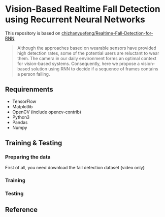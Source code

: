 # Vision-Based Realtime Fall Detection using Recurrent Neural Networks

This repository is based on [chizhanyuefeng/Realtime-Fall-Detection-for-RNN](https://github.com/chizhanyuefeng/Realtime-Fall-Detection-for-RNN)

> Although the approaches based on wearable sensors have provided high detection rates, some of the potential users are reluctant to wear them. The camera in our daily environment forms an optimal context for vision-based systems. Consequently, here we propose a vision-based solution using RNN to decide if a sequence of frames contains a person falling.

## Requirenments
* TensorFlow
* Matplotlib
* OpenCV (include opencv-contrib)
* Python3
* Pandas
* Numpy

## Training & Testing
### Preparing the data
First of all, you need download the fall detection dataset (video only)


### Training


### Testing


## Reference
